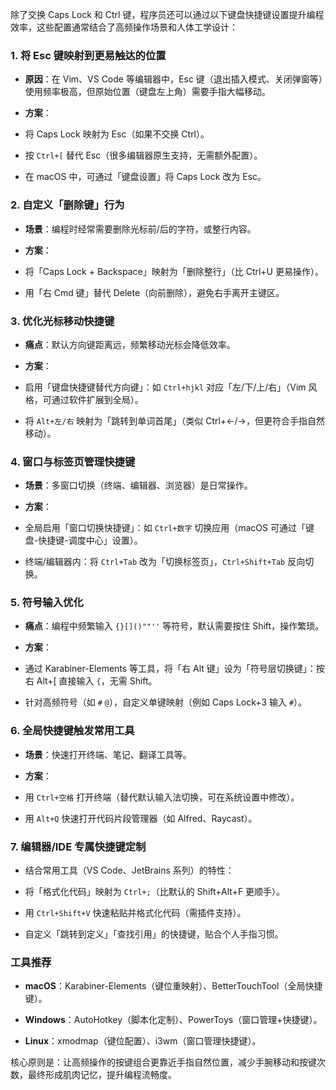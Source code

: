 除了交换 Caps Lock 和 Ctrl 键，程序员还可以通过以下键盘快捷键设置提升编程效率，这些配置通常结合了高频操作场景和人体工学设计：

### 1. **将 Esc 键映射到更易触达的位置**

- **原因**：在 Vim、VS Code 等编辑器中，Esc 键（退出插入模式、关闭弹窗等）使用频率极高，但原始位置（键盘左上角）需要手指大幅移动。

- **方案**：

- 将 Caps Lock 映射为 Esc（如果不交换 Ctrl）。

- 按 `Ctrl+[` 替代 Esc（很多编辑器原生支持，无需额外配置）。

- 在 macOS 中，可通过「键盘设置」将 Caps Lock 改为 Esc。

### 2. **自定义「删除键」行为**

- **场景**：编程时经常需要删除光标前/后的字符，或整行内容。

- **方案**：

- 将「Caps Lock + Backspace」映射为「删除整行」（比 Ctrl+U 更易操作）。

- 用「右 Cmd 键」替代 Delete（向前删除），避免右手离开主键区。

### 3. **优化光标移动快捷键**

- **痛点**：默认方向键距离远，频繁移动光标会降低效率。

- **方案**：

- 启用「键盘快捷键替代方向键」：如 `Ctrl+hjkl` 对应「左/下/上/右」（Vim 风格，可通过软件扩展到全局）。

- 将 `Alt+左/右` 映射为「跳转到单词首尾」（类似 Ctrl+←/→，但更符合手指自然移动）。

### 4. **窗口与标签页管理快捷键**

- **场景**：多窗口切换（终端、编辑器、浏览器）是日常操作。

- **方案**：

- 全局启用「窗口切换快捷键」：如 `Ctrl+数字` 切换应用（macOS 可通过「键盘-快捷键-调度中心」设置）。

- 终端/编辑器内：将 `Ctrl+Tab` 改为「切换标签页」，`Ctrl+Shift+Tab` 反向切换。

### 5. **符号输入优化**

- **痛点**：编程中频繁输入 `{}[]()""''` 等符号，默认需要按住 Shift，操作繁琐。

- **方案**：

- 通过 Karabiner-Elements 等工具，将「右 Alt 键」设为「符号层切换键」：按右 Alt+[ 直接输入 `{`，无需 Shift。

- 针对高频符号（如 `#` `@`），自定义单键映射（例如 Caps Lock+3 输入 `#`）。

### 6. **全局快捷键触发常用工具**

- **场景**：快速打开终端、笔记、翻译工具等。

- **方案**：

- 用 `Ctrl+空格` 打开终端（替代默认输入法切换，可在系统设置中修改）。

- 用 `Alt+Q` 快速打开代码片段管理器（如 Alfred、Raycast）。

### 7. **编辑器/IDE 专属快捷键定制**

- 结合常用工具（VS Code、JetBrains 系列）的特性：

- 将「格式化代码」映射为 `Ctrl+;`（比默认的 Shift+Alt+F 更顺手）。

- 用 `Ctrl+Shift+V` 快速粘贴并格式化代码（需插件支持）。

- 自定义「跳转到定义」「查找引用」的快捷键，贴合个人手指习惯。

### 工具推荐

- **macOS**：Karabiner-Elements（键位重映射）、BetterTouchTool（全局快捷键）。

- **Windows**：AutoHotkey（脚本化定制）、PowerToys（窗口管理+快捷键）。

- **Linux**：xmodmap（键位配置）、i3wm（窗口管理快捷键）。

核心原则是：让高频操作的按键组合更靠近手指自然位置，减少手腕移动和按键次数，最终形成肌肉记忆，提升编程流畅度。